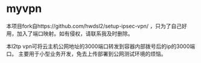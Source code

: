 # myvpn
本项目fork自https://github.com/hwdsl2/setup-ipsec-vpn/ ，只为了自己好用，加入了端口映射。如有侵权，请联系我及时删除。

本l2tp vpn可将云主机公网地址的3000端口转发到容器内部拨号后的ip的3000端口。
主要用于小型业务开发，免去上传部署到公网测试环境的烦恼。
